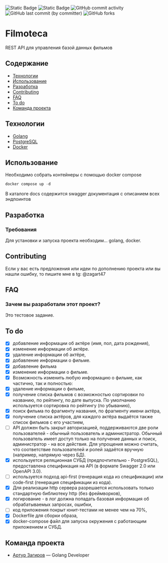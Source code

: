 ![Static Badge](https://img.shields.io/badge/%D1%81%D1%82%D0%B0%D1%82%D1%83%D1%81-%D0%B2_%D1%80%D0%B0%D0%B7%D1%80%D0%B0%D0%B1%D0%BE%D1%82%D0%BA%D0%B5-blue)
![Static Badge](https://img.shields.io/badge/GO-1.21+-blue)
![GitHub commit activity](https://img.shields.io/github/commit-activity/w/zagart47/filmoteca)
![GitHub last commit (by committer)](https://img.shields.io/github/last-commit/zagart47/filmoteca)
![GitHub forks](https://img.shields.io/github/forks/zagart47/filmoteca)

# Filmoteca
REST API для управления базой данных фильмов

## Содержание
- [Технологии](#технологии)
- [Использование](#использование)
- [Разработка](#разработка)
- [Contributing](#contributing)
- [FAQ](#faq)
- [To do](#to-do)
- [Команда проекта](#команда-проекта)

## Технологии
- [Golang](https://go.dev/)
- [PostgreSQL](https://www.postgresql.org/)
- [Docker](https://www.docker.com/)

## Использование
Необходимо собрать контейнеры с помощью docker compose
```powershell
docker compose up -d
```

В каталоге docs содержится swagger документация с описанием всех эндпоинтов


## Разработка

### Требования
Для установки и запуска проекта необходим... golang, docker.

## Contributing
Если у вас есть предложения или идеи по дополнению проекта или вы нашли ошибку, то пишите мне в tg: @zagart47

## FAQ
### Зачем вы разработали этот проект?
Это тестовое задание.

## To do
- [x] добавление информации об актёре (имя, пол, дата рождения),
- [x] изменение информации об актёре.
- [x] удаление информации об актёре,
- [x] добавление информации о фильме.
- [x] добавление фильма
- [x] изменение информации о фильме.
- [x] Возможность изменить любую информацию о фильме, как частично, так и полностью:
- [x] удаление информации о фильме,
- [x] получение списка фильмов с возможностью сортировки по названию, по рейтингу, по дате выпуска. По умолчанию используется сортировка по рейтингу (по убыванию),
- [x] поиск фильма по фрагменту названия, по фрагменту имени актёра,
- [x] получение списка актёров, для каждого актёра выдаётся также список фильмов с его участием,
- [ ] API должен быть закрыт авторизацией, поддерживаются две роли пользователей - обычный пользователь и администратор. Обычный пользователь имеет доступ только на получение данных и поиск, администратор - на все действия. Для упрощения можно считать, что соответствие пользователей и ролей задаётся вручную (например, напрямую через БД).
- [x] используется реляционная СУБД (предпочтительно - PostgreSQL),
  предоставлена спецификация на API (в формате Swagger 2.0 или OpenAPI 3.0).
- [ ] используется подход api-first (генерация кода из спецификации) или code-first (генерация спецификации из кода).
- [x] Для реализации http сервера разрешается использовать только стандартную библиотеку http (без фреймворков),
- [x] логирование - в лог должна попадать базовая информация об обрабатываемых запросах, ошибки,
- [ ] код приложения покрыт юнит-тестами не менее чем на 70%,
- [x] Dockerfile для сборки образа,
- [x] docker-compose файл для запуска окружения с работающим приложением и СУБД.

## Команда проекта
- [Артур Загиров](https://t.me/zagart47) — Golang Developer

